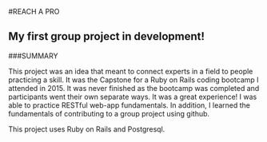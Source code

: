 #REACH A PRO
## My first group project in development!

###SUMMARY

This project was an idea that meant to connect experts in a field to people practicing a skill. It was the Capstone for a Ruby on Rails coding bootcamp I attended in 2015. It was never finished as the bootcamp was completed and participants went their own separate ways. It was a great experience! I was able to practice RESTful web-app fundamentals. In addition, I learned the fundamentals of contributing to a group project using github.

This project uses Ruby on Rails and Postgresql.
